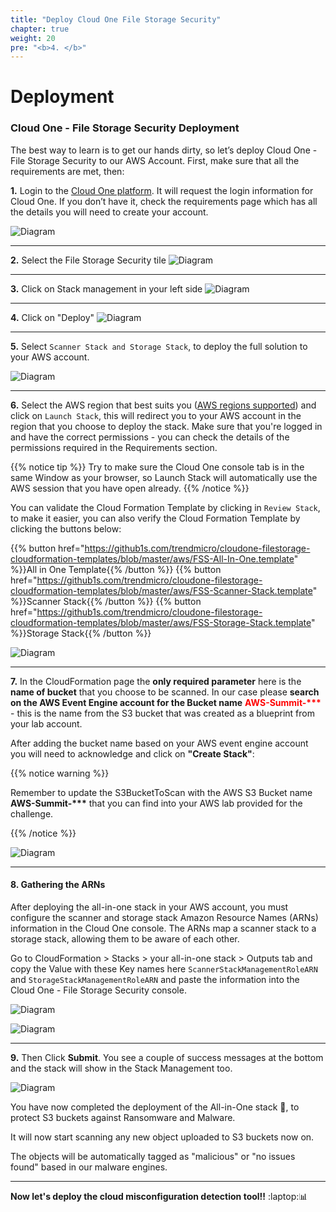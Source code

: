 ```yaml
---
title: "Deploy Cloud One File Storage Security"
chapter: true
weight: 20
pre: "<b>4. </b>"
---
```



# Deployment

### Cloud One - File Storage Security Deployment

The best way to learn is to get our hands dirty, so let’s deploy Cloud One - File Storage Security to our AWS Account. First, make sure that all the requirements are met, then:

**1.** Login to the [Cloud One platform](https://cloudone.trendmicro.com). It will request the login information for Cloud One. If you don’t have it, check the requirements page which has all the details you will need to create your account.

![Diagram](/images/login.png)

---

**2.** Select the File Storage Security tile
![Diagram](/images/login_2.png)

---

**3.** Click on Stack management in your left side
![Diagram](/images/login_3.png)

---

**4.** Click on "Deploy" 
![Diagram](/images/login_4.png)

---

**5.** Select ```Scanner Stack and Storage Stack```, to deploy the full solution to your AWS account.

![Diagram](/images/fss-deploy-stacks-select.png)

---

**6.** Select the AWS region that best suits you ([AWS regions supported](/10_requirements.html)) and click on ```Launch Stack```, this will redirect you to your AWS account in the region that you choose to deploy the stack. Make sure that you're logged in and have the correct permissions - you can check the details of the permissions required in the Requirements section.

{{% notice tip %}}
Try to make sure the Cloud One console tab is in the same Window as your browser, so Launch Stack will automatically use the AWS session that you have open already. 
{{% /notice %}}

You can validate the Cloud Formation Template by clicking in ```Review Stack```, to make it easier, you can also verify the Cloud Formation Template by clicking the buttons below:

{{% button href="https://github1s.com/trendmicro/cloudone-filestorage-cloudformation-templates/blob/master/aws/FSS-All-In-One.template" %}}All in One Template{{% /button %}}
{{% button href="https://github1s.com/trendmicro/cloudone-filestorage-cloudformation-templates/blob/master/aws/FSS-Scanner-Stack.template" %}}Scanner Stack{{% /button %}}
{{% button href="https://github1s.com/trendmicro/cloudone-filestorage-cloudformation-templates/blob/master/aws/FSS-Storage-Stack.template" %}}Storage Stack{{% /button %}}

![Diagram](/images/login_5.png)

---

**7.** In the CloudFormation page the <b>only required parameter</b> here is the <b>name of bucket</b> that you choose to be scanned. In our case please <b>search on the AWS Event Engine account for the Bucket name</b> <span style="color:red"><b>AWS-Summit-***</b></span> - this is the name from the S3 bucket that was created as a blueprint from your lab account. 

After adding the bucket name based on your AWS event engine account you will need to acknowledge and click on <b>"Create Stack"</b>:

{{% notice warning %}}
<p style='text-align: left;'>
Remember to update the S3BucketToScan with the AWS S3 Bucket name <b>AWS-Summit-***</b> that you can find into your AWS lab provided for the challenge.
</p>
{{% /notice %}}

![Diagram](/images/cftdeploy.png)

---

#### **8.** Gathering the ARNs
After deploying the all-in-one stack in your AWS account, you must configure the scanner and storage stack Amazon Resource Names (ARNs) information in the Cloud One console. The ARNs map a scanner stack to a storage stack, allowing them to be aware of each other.

Go to CloudFormation > Stacks > your all-in-one stack > Outputs tab and copy the Value with these Key names here ```ScannerStackManagementRoleARN``` and ```StorageStackManagementRoleARN``` and paste the information into the Cloud One - File Storage Security console.

![Diagram](/images/fss-arn-aws-info.png)

![Diagram](/images/login_6.png)

---

**9.** Then Click <b>Submit</b>. You see a couple of success messages at the bottom and the stack will show in the Stack Management too. 

![Diagram](/images/login_7.png)

You have now completed the deployment of the All-in-One stack :tada:, to protect S3 buckets against Ransomware and Malware. 

It will now start scanning any new object uploaded to S3 buckets now on. 

The objects will be automatically tagged as "malicious" or "no issues found" based in our malware engines. 

----

**Now let's deploy the cloud misconfiguration detection tool!!** :laptop::bar_chart:



